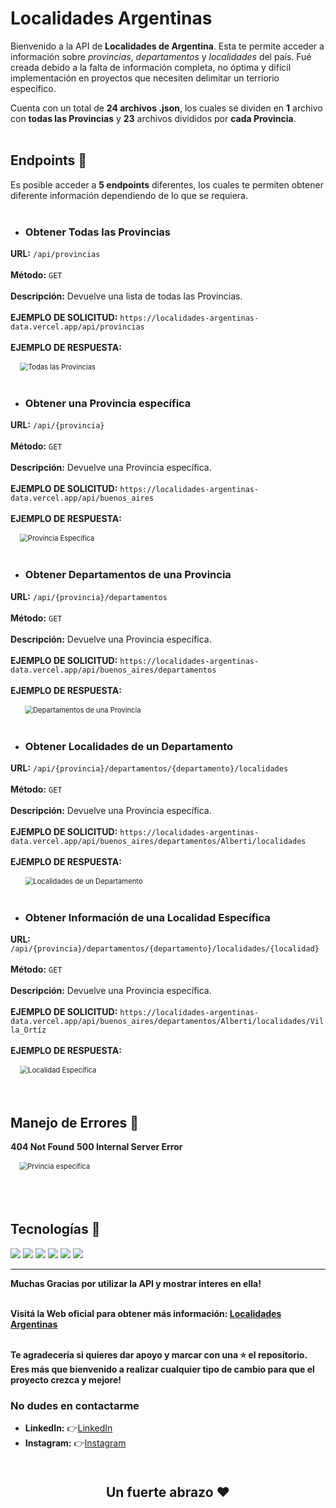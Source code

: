 # Localidades Argentinas

Bienvenido a la API de **Localidades de Argentina**. Esta te permite acceder a información sobre *provincias*, *departamentos* y *localidades* del país. 
Fué creada debido a la falta de información completa, no óptima y difícil implementación en proyectos que necesiten delimitar un terriorio específico.

Cuenta con un total de **24 archivos .json**, los cuales se dividen en **1** archivo con **todas las Provincias** y **23** archivos divididos por **cada Provincia**.
<br>
<br>

## Endpoints 📌
Es posible acceder a **5 endpoints** diferentes, los cuales te permiten obtener diferente información dependiendo de lo que se requiera.
<br>
<br>

- ### Obtener Todas las Provincias

**URL:** `/api/provincias`
<br>
<br>
**Método:** `GET`
<br>
<br>
**Descripción:** Devuelve una lista de todas las Provincias.
<br>
<br>
**EJEMPLO DE SOLICITUD:** 
`https://localidades-argentinas-data.vercel.app/api/provincias`
<br>
<br>
**EJEMPLO DE RESPUESTA:**
<br>


<img src="assets/imgs/Todas_las_Provincias.png" alt="Todas las Provincias" style="scale: 0.8;">
<br>
<br>

- ### Obtener una Provincia específica


**URL:** `/api/{provincia}`
<br>
<br>
**Método:** `GET`
<br>
<br>
**Descripción:** Devuelve una Provincia específica.
<br>
<br>
**EJEMPLO DE SOLICITUD:** 
`https://localidades-argentinas-data.vercel.app/api/buenos_aires`
<br>
<br>
**EJEMPLO DE RESPUESTA:**
<br>


<img src="assets/imgs/Provincia_específica.png" alt="Provincia Específica" style="scale: 0.8;">
<br>
<br>

- ### Obtener Departamentos de una Provincia


**URL:** `/api/{provincia}/departamentos`
<br>
<br>
**Método:** `GET`
<br>
<br>
**Descripción:** Devuelve una Provincia específica.
<br>
<br>
**EJEMPLO DE SOLICITUD:** `https://localidades-argentinas-data.vercel.app/api/buenos_aires/departamentos`
<br>
<br>
**EJEMPLO DE RESPUESTA:**
<br>


<img src="assets/imgs/Departamentos_de_una_Provincia.png" alt="Departamentos de una Provincia" style="scale: 0.8;">
<br>
<br>

- ### Obtener Localidades de un Departamento


**URL:** `/api/{provincia}/departamentos/{departamento}/localidades`
<br>
<br>
**Método:** `GET`
<br>
<br>
**Descripción:** Devuelve una Provincia específica.
<br>
<br>
**EJEMPLO DE SOLICITUD:** `https://localidades-argentinas-data.vercel.app/api/buenos_aires/departamentos/Alberti/localidades`
<br>
<br>
**EJEMPLO DE RESPUESTA:**
<br>


<img src="assets/imgs/Localidades_de_un_departamento.png" alt="Localidades de un Departamento" style="scale: 0.8;">
<br>
<br>

- ### Obtener Información de una Localidad Específica


**URL:** `/api/{provincia}/departamentos/{departamento}/localidades/{localidad}`
<br>
<br>
**Método:** `GET`
<br>
<br>
**Descripción:** Devuelve una Provincia específica.
<br>
<br>
**EJEMPLO DE SOLICITUD:** `https://localidades-argentinas-data.vercel.app/api/buenos_aires/departamentos/Alberti/localidades/Villa_Ortíz`
<br>
<br>
**EJEMPLO DE RESPUESTA:**
<br>


<img src="assets/imgs/Localidad_específica.png" alt="Localidad Específica" style="scale: 0.8;">
<br>
<br>
<br>

## Manejo de Errores 📌

**404 Not Found**
**500 Internal Server Error**
<br>

<img src="assets/imgs/Errores.png" alt="Prvincia específica" style="scale: 0.8;">
<br>
<br>
<br>
<br>

## Tecnologías 📌
<div display="inline">
  <img src = "https://img.shields.io/badge/-HTML5-E34F26?style=flat&logo=html5&logoColor=white"> 
  <img src = "https://img.shields.io/badge/-CSS3-1572B6?style=flat&logo=css3&logoColor=white">
  <img src="https://img.shields.io/badge/-JavaScript-eed718?style=flat&logo=javascript&logoColor=ffffff">
  <img src="https://img.shields.io/badge/-Node.js-3C873A?style=flat&logo=Node.js&logoColor=white">
  <img src="https://img.shields.io/badge/-Express.js-787878?style=flat">
  <img src="https://img.shields.io/badge/-Vercel-black?style=flat&logo=vercel&logoColor=white">
</div>

---
**Muchas Gracias por utilizar la API y mostrar interes en ella!**
<br>
<br>

**Visitá la Web oficial para obtener más información: <a href="https://localidades.vercel.app/" target="_blank">Localidades Argentinas</a>**
<br>
<br>

**Te agradecería si quieres dar apoyo y marcar con una ⭐ el repositorio. Eres más que bienvenido a realizar cualquier tipo de cambio para que el proyecto crezca y mejore!**
<br>


### No dudes en contactarme
- **LinkedIn:** 👉​<a href="https://www.linkedin.com/in/nicolasatapiedev30" target="_blank">LinkedIn</a>
- **Instagram:** 👉​<a href="https://www.instagram.com/nicotapie1/" target="_blank">Instagram</a>
<br>

<p align="center" style="font-size: 1.5em; font-weight: bold;"><b>Un fuerte abrazo ❤️</b></p>
